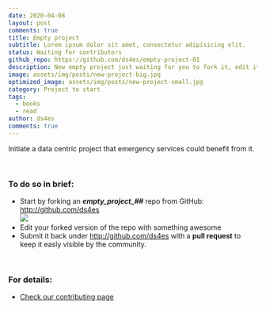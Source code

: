 ```yaml
---
date: 2020-04-08
layout: post
comments: true
title: Empty project
subtitle: Lorem ipsum dolor sit amet, consectetur adipisicing elit.
status: Waiting for contributors
github_repo: https://github.com/ds4es/empty-project-01
description: New empty project just waiting for you to fork it, edit it and push it back through a pull request to ds4es.
image: assets/img/posts/new-project-big.jpg
optimized_image: assets/img/posts/new-project-small.jpg
category: Project to start
tags:
  - books
  - read
author: ds4es
comments: true
---
```


Initiate a data centric project that emergency services could benefit from it.

<h3 style="padding-top: 30px;"> To do so in brief:</h3>

<ul>
  <li>Start by forking an <span style="font-style: italic;font-weight: bold">empty_project_##</span> repo from GitHub: <a href="http://github.com/ds4es">http://github.com/ds4es</a><br>
<img src="https://ds4es.org/docs/_images/empty-project.png"></li>
  <li>Edit your forked version of the repo with something awesome</li>
  <li>Submit it back under <a href="http://github.com/ds4es">http://github.com/ds4es</a> with a <span style="font-weight: bold">pull request</span> to keep it easly visible by the community.</li>
</ul>

<h3 style="padding-top: 30px;"> For details:</h3>

* [Check our contributing page](https://ds4es.org/docs/contributing.html)
